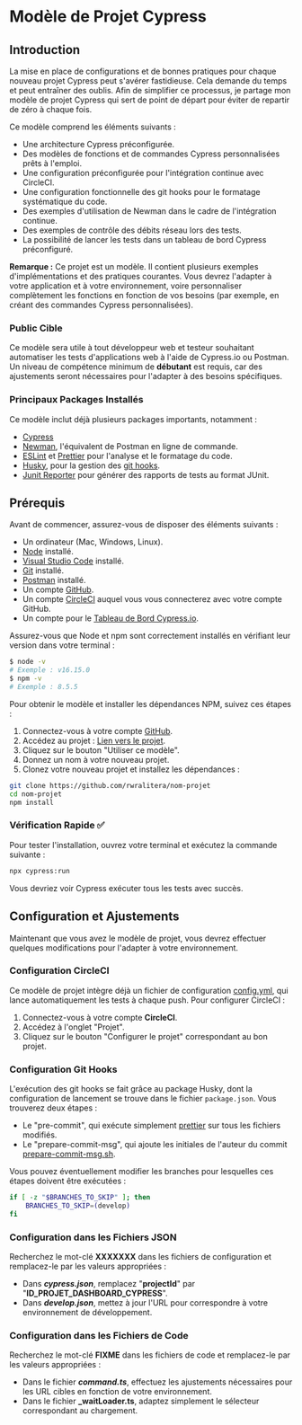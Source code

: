 # Modèle de Projet Cypress

## Introduction

La mise en place de configurations et de bonnes pratiques pour chaque nouveau projet Cypress peut s'avérer fastidieuse. Cela demande du temps et peut entraîner des oublis. Afin de simplifier ce processus, je partage mon modèle de projet Cypress qui sert de point de départ pour éviter de repartir de zéro à chaque fois.

Ce modèle comprend les éléments suivants :

- Une architecture Cypress préconfigurée.
- Des modèles de fonctions et de commandes Cypress personnalisées prêts à l'emploi.
- Une configuration préconfigurée pour l'intégration continue avec CircleCI.
- Une configuration fonctionnelle des git hooks pour le formatage systématique du code.
- Des exemples d'utilisation de Newman dans le cadre de l'intégration continue.
- Des exemples de contrôle des débits réseau lors des tests.
- La possibilité de lancer les tests dans un tableau de bord Cypress préconfiguré.

**Remarque :** Ce projet est un modèle. Il contient plusieurs exemples d'implémentations et des pratiques courantes. Vous devrez l'adapter à votre application et à votre environnement, voire personnaliser complètement les fonctions en fonction de vos besoins (par exemple, en créant des commandes Cypress personnalisées).

### Public Cible

Ce modèle sera utile à tout développeur web et testeur souhaitant automatiser les tests d'applications web à l'aide de Cypress.io ou Postman. Un niveau de compétence minimum de **débutant** est requis, car des ajustements seront nécessaires pour l'adapter à des besoins spécifiques.

### Principaux Packages Installés

Ce modèle inclut déjà plusieurs packages importants, notamment :

- [Cypress](https://www.cypress.io/)
- [Newman](https://www.npmjs.com/package/newman), l'équivalent de Postman en ligne de commande.
- [ESLint](https://www.npmjs.com/package/eslint) et [Prettier](https://www.npmjs.com/package/prettier) pour l'analyse et le formatage du code.
- [Husky](https://typicode.github.io/husky/#/), pour la gestion des [git hooks](https://git-scm.com/book/fr/v2/Personnalisation-de-Git-Crochets-Git).
- [Junit Reporter](https://www.npmjs.com/package/mocha-junit-reporter) pour générer des rapports de tests au format JUnit.

## Prérequis

Avant de commencer, assurez-vous de disposer des éléments suivants :

- Un ordinateur (Mac, Windows, Linux).
- [Node](https://nodejs.org/) installé.
- [Visual Studio Code](https://code.visualstudio.com/download) installé.
- [Git](https://git-scm.com/) installé.
- [Postman](https://www.postman.com/downloads/) installé.
- Un compte [GitHub](https://github.com/).
- Un compte [CircleCI](https://circleci.com/vcs-authorize/) auquel vous vous connecterez avec votre compte GitHub.
- Un compte pour le [Tableau de Bord Cypress.io](https://dashboard.cypress.io/login).

Assurez-vous que Node et npm sont correctement installés en vérifiant leur version dans votre terminal :

```bash
$ node -v
# Exemple : v16.15.0
$ npm -v
# Exemple : 8.5.5
```

Pour obtenir le modèle et installer les dépendances NPM, suivez ces étapes :

1. Connectez-vous à votre compte [GitHub](https://github.com/).
2. Accédez au projet : [Lien vers le projet](https://github.com/rwralitera/cypress-postman-template-circleci-githooks).
3. Cliquez sur le bouton "Utiliser ce modèle".
4. Donnez un nom à votre nouveau projet.
5. Clonez votre nouveau projet et installez les dépendances :

```bash
git clone https://github.com/rwralitera/nom-projet
cd nom-projet
npm install
```

### Vérification Rapide ✅

Pour tester l'installation, ouvrez votre terminal et exécutez la commande suivante :

```bash
npx cypress:run
```

Vous devriez voir Cypress exécuter tous les tests avec succès.

## Configuration et Ajustements

Maintenant que vous avez le modèle de projet, vous devrez effectuer quelques modifications pour l'adapter à votre environnement.

### Configuration CircleCI

Ce modèle de projet intègre déjà un fichier de configuration [config.yml](https://github.com/rwralitera/backup-cypress-postman-template-circleci-githooks/blob/master/.circleci/config.yml), qui lance automatiquement les tests à chaque push. Pour configurer CircleCI :

1. Connectez-vous à votre compte **CircleCI**.
2. Accédez à l'onglet "Projet".
3. Cliquez sur le bouton "Configurer le projet" correspondant au bon projet.

### Configuration Git Hooks

L'exécution des git hooks se fait grâce au package Husky, dont la configuration de lancement se trouve dans le fichier `package.json`. Vous trouverez deux étapes :

- Le "pre-commit", qui exécute simplement [prettier](https://www.npmjs.com/package/prettier) sur tous les fichiers modifiés.
- Le "prepare-commit-msg", qui ajoute les initiales de l'auteur du commit [prepare-commit-msg.sh](https://github.com/rwralitera/backup-cypress-postman-template-circleci-githooks/blob/master/scripts/prepare-commit-msg.sh).

Vous pouvez éventuellement modifier les branches pour lesquelles ces étapes doivent être exécutées :

```bash
if [ -z "$BRANCHES_TO_SKIP" ]; then
	BRANCHES_TO_SKIP=(develop)
fi
```

### Configuration dans les Fichiers JSON

Recherchez le mot-clé **XXXXXXX** dans les fichiers de configuration et remplacez-le par les valeurs appropriées :

- Dans **_cypress.json_**, remplacez "**projectId**" par "**ID_PROJET_DASHBOARD_CYPRESS**".
- Dans **_develop.json_**, mettez à jour l'URL pour correspondre à votre environnement de développement.

### Configuration dans les Fichiers de Code

Recherchez le mot-clé **FIXME** dans les fichiers de code et remplacez-le par les valeurs appropriées :

- Dans le fichier **_command.ts_**, effectuez les ajustements nécessaires pour les URL cibles en fonction de votre environnement.
- Dans le fichier **\_waitLoader.ts**, adaptez simplement le sélecteur correspondant au chargement.
